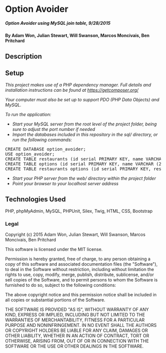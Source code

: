 # Option Avoider

##### Option Avoider using MySQL join table, 9/28/2015

#### By Adam Won, Julian Stewart, Will Swanson, Marcos Moncivais, Ben Pritchard

## Description


## Setup
_This project makes use of a PHP dependency manager. Full details and installation instructions can be found at https://getcomposer.org/_

_Your computer must also be set up to support PDO (PHP Data Objects) and MySQL._

_To run the application:_

* _Start your MySQL server from the root level of the project folder, being sure to adjust the port number if needed_
* _Import the databases included in this repository in the sql/ directory, or run the following commands:_
<pre>
CREATE DATABASE option_avoider;
USE option_avoider;
CREATE TABLE restaurants (id serial PRIMARY KEY, name VARCHAR (255));
CREATE TABLE options (id serial PRIMARY KEY, name VARCHAR (255));
CREATE TABLE restaurants_options (id serial PRIMARY KEY, restaurant_id INT, option_id INT);
</pre>
* _Start your PHP server from the web/ directory within the project folder_
* _Point your browser to your localhost server address_

## Technologies Used

PHP, phpMyAdmin, MySQL, PHPUnit, Silex, Twig, HTML, CSS, Bootstrap

### Legal

Copyright (c) 2015 Adam Won, Julian Stewart, Will Swanson, Marcos Moncivais, Ben Pritchard

This software is licensed under the MIT license.

Permission is hereby granted, free of charge, to any person obtaining a copy
of this software and associated documentation files (the "Software"), to deal
in the Software without restriction, including without limitation the rights
to use, copy, modify, merge, publish, distribute, sublicense, and/or sell
copies of the Software, and to permit persons to whom the Software is
furnished to do so, subject to the following conditions:

The above copyright notice and this permission notice shall be included in
all copies or substantial portions of the Software.

THE SOFTWARE IS PROVIDED "AS IS", WITHOUT WARRANTY OF ANY KIND, EXPRESS OR
IMPLIED, INCLUDING BUT NOT LIMITED TO THE WARRANTIES OF MERCHANTABILITY,
FITNESS FOR A PARTICULAR PURPOSE AND NONINFRINGEMENT. IN NO EVENT SHALL THE
AUTHORS OR COPYRIGHT HOLDERS BE LIABLE FOR ANY CLAIM, DAMAGES OR OTHER
LIABILITY, WHETHER IN AN ACTION OF CONTRACT, TORT OR OTHERWISE, ARISING FROM,
OUT OF OR IN CONNECTION WITH THE SOFTWARE OR THE USE OR OTHER DEALINGS IN
THE SOFTWARE.
